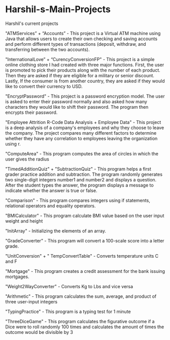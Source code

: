 # Harshil-s-Main-Projects
Harshil's current projects

"ATMServices” + “Accounts” - This project is a Virtual ATM machine using Java that allows users to create their own checking and saving accounts and perform different types of transactions (deposit, withdraw, and transferring between the two accounts). 

"InternationalLove” + “CurencyConversionFP" - This project is a simple online clothing store I had created with three major functions. First, the user is promoted to pick their products along with the number of each product. Then they are asked if they are eligible for a military or senior discount. Lastly, If the consumer is from another country, they are asked if they would like to convert their currency to USD. 

"EncryptPassword" - This project is a password encryption model. The user is asked to enter their password normally and also asked how many characters they would like to shift their password. The program then encrypts their password. 

"Employee Attrition R-Code Data Analysis + Employee Data" - This project is a deep analysis of a company's employees and why they choose to leave the company. The project compares many different factors to determine whether they have any correlation to employees leaving the organization using r.

"ComputeArea" - This program computes the area of circles in which the user gives the radius

"TimedAdditionQuiz" + "SubtractionQuiz" - This program helps a first grader practice addition and subtraction. The program randomly generates two single-digit integers number1 and number2 and displays a question. After the student types the answer, the program displays a message to indicate whether the answer is true or false.

"Comparison" - This program compares integers using if statements, relational operators and equality operators.

"BMICalculator" - This program calculate BMI value based on the user input weight and height

"InitArray" - Initializing the elements of an array.

"GradeConverter" - This program will convert a 100-scale score into a letter grade. 

"UnitConversion" + " TempConvertTable" - Converts temperature units C and F

"Mortgage" -  This program creates a credit assessment for the bank issuing mortgages. 

"Weight2WayConverter" - Converts Kg to Lbs and vice versa 

"Arithmetic" - This program calculates the sum, average, and product of three user-input integers 

"TypingPractice" - This program is a typing test for 1 minute

"ThreeDiceGame" - This program calculates the figurative outcome if a Dice were to roll randomly 100 times and calculates the amount of times the outcome would be divisible by 3 
